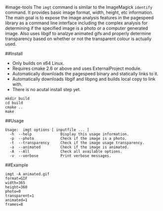 #image-tools
The `imgt` command is similar to the ImageMagick `identify` command. It provides basic image format, width, height, etc information. The main goal is to expose the image analysis features in the pagespeed library as a command line interface including the complex analysis for determining if the specified image is a photo or a computer generated image. Also uses libgif to analzye animated gifs and properly determine transparency based on whether or not the transparent colour is actually used.

##Install
  * Only builds on x64 Linux. 
  * Requires cmake 2.6 or above and uses ExternalProject module.
  * Automatically downloads the pagespeed binary and statically links to it. 
  * Automatically downloads libgif and libpng and builds local copy to link with.
  * There is no acutal install step yet.
```
mkdir build
cd build
cmake ..
make
```
##Usage
```
Usage:  imgt options [ inputfile ... ]
  -h  --help             Display this usage information.
  -p  --photo            Check if the image is a photo.
  -t  --transparency     Check if the image usage transparency.
  -a  --animated         Check if the image is animated.
  -A  --All              Check all available options.
  -v  --verbose          Print verbose messages. 
```
##Example
```
imgt -A animated.gif 
format=GIF
width=365
height=360
photo=0
transparent=1
animated=1
frames=8
```